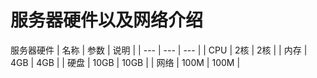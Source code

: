 # 服务器硬件以及网络介绍
服务器硬件
| 名称 | 参数 | 说明 |
| --- | --- | --- |
| CPU | 2核 | 2核 |
| 内存 | 4GB | 4GB |
| 硬盘 | 10GB | 10GB |
| 网络 | 100M | 100M |